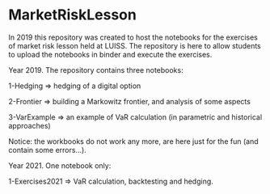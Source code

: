 # MarketRiskLesson
In 2019 this repository was created to host the notebooks for the exercises of market risk lesson held at LUISS.
The repository is here to allow students to upload the notebooks in binder and execute the exercises.

Year 2019. The repository contains three notebooks:

1-Hedging => hedging of a digital option

2-Frontier => building a Markowitz frontier, and analysis of some aspects

3-VarExample => an example of VaR calculation (in parametric and historical approaches)

Notice: the workbooks do not work any more, are here just for the fun (and contain some errors...).

Year 2021. One notebook only:

1-Exercises2021 => VaR calculation, backtesting and hedging.
